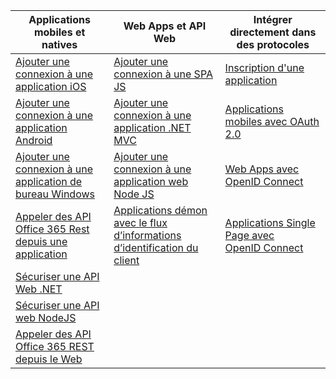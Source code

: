 | Applications mobiles et natives | Web Apps et API Web | Intégrer directement dans des protocoles |
| --- | --- | --- |
| [Ajouter une connexion à une application iOS](../articles/active-directory/develop/active-directory-v2-devquickstarts-ios.md) |[Ajouter une connexion à une SPA JS](https://github.com/Azure-Samples/active-directory-javascript-graphapi-web-v2) |[Inscription d'une application](../articles/active-directory/develop/active-directory-v2-app-registration.md) |
| [Ajouter une connexion à une application Android](../articles/active-directory/develop/active-directory-v2-devquickstarts-android.md) |[Ajouter une connexion à une application .NET MVC](../articles/active-directory/develop/active-directory-v2-devquickstarts-dotnet-web.md) |[Applications mobiles avec OAuth 2.0](../articles/active-directory/develop/active-directory-v2-protocols-oauth-code.md) |
| [Ajouter une connexion à une application de bureau Windows](../articles/active-directory/develop/active-directory-v2-devquickstarts-wpf.md) |[Ajouter une connexion à une application web Node JS](../articles/active-directory/develop/active-directory-v2-devquickstarts-node-web.md) |[Web Apps avec OpenID Connect](../articles/active-directory/develop/active-directory-v2-protocols-oidc.md) |
| [Appeler des API Office 365 Rest depuis une application](https://msdn.microsoft.com/office/office365/howto/authenticate-Office-365-APIs-using-v2) |[Applications démon avec le flux d’informations d’identification du client](../articles/active-directory/develop/active-directory-v2-protocols-oauth-client-creds.md) |[Applications Single Page avec OpenID Connect](../articles/active-directory/develop/active-directory-v2-protocols-implicit.md) |
| [Sécuriser une API Web .NET](../articles/active-directory/develop/active-directory-v2-devquickstarts-dotnet-api.md) | | |
| [Sécuriser une API web NodeJS](../articles/active-directory/develop/active-directory-v2-devquickstarts-node-api.md) | | |
| [Appeler des API Office 365 REST depuis le Web](https://msdn.microsoft.com/office/office365/howto/authenticate-Office-365-APIs-using-v2) | | |
